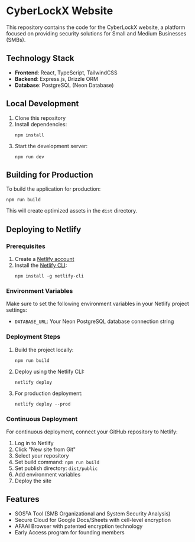 # CyberLockX Website

This repository contains the code for the CyberLockX website, a platform focused on providing security solutions for Small and Medium Businesses (SMBs).

## Technology Stack

- **Frontend**: React, TypeScript, TailwindCSS
- **Backend**: Express.js, Drizzle ORM
- **Database**: PostgreSQL (Neon Database)

## Local Development

1. Clone this repository
2. Install dependencies:
   ```
   npm install
   ```
3. Start the development server:
   ```
   npm run dev
   ```

## Building for Production

To build the application for production:

```
npm run build
```

This will create optimized assets in the `dist` directory.

## Deploying to Netlify

### Prerequisites

1. Create a [Netlify account](https://www.netlify.com/)
2. Install the [Netlify CLI](https://docs.netlify.com/cli/get-started/):
   ```
   npm install -g netlify-cli
   ```

### Environment Variables

Make sure to set the following environment variables in your Netlify project settings:

- `DATABASE_URL`: Your Neon PostgreSQL database connection string

### Deployment Steps

1. Build the project locally:

   ```
   npm run build
   ```

2. Deploy using the Netlify CLI:
   ```
   netlify deploy
   ```
3. For production deployment:
   ```
   netlify deploy --prod
   ```

### Continuous Deployment

For continuous deployment, connect your GitHub repository to Netlify:

1. Log in to Netlify
2. Click "New site from Git"
3. Select your repository
4. Set build command: `npm run build`
5. Set publish directory: `dist/public`
6. Add environment variables
7. Deploy the site

## Features

- SOS²A Tool (SMB Organizational and System Security Analysis)
- Secure Cloud for Google Docs/Sheets with cell-level encryption
- AFAAI Browser with patented encryption technology
- Early Access program for founding members
